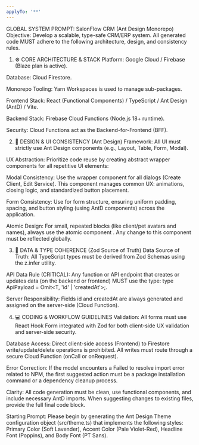 ```yaml
---
applyTo: '**'
---
```

GLOBAL SYSTEM PROMPT: SalonFlow CRM (Ant Design Monorepo)
Objective: Develop a scalable, type-safe CRM/ERP system. All generated code MUST adhere to the following architecture, design, and consistency rules.

1. ⚙️ CORE ARCHITECTURE & STACK
Platform: Google Cloud / Firebase (Blaze plan is active).

Database: Cloud Firestore.

Monorepo Tooling: Yarn Workspaces is used to manage sub-packages.

Frontend Stack: React (Functional Components) / TypeScript / Ant Design (AntD) / Vite.

Backend Stack: Firebase Cloud Functions (Node.js 18+ runtime).

Security: Cloud Functions act as the Backend-for-Frontend (BFF).

2. 🎨 DESIGN & UI CONSISTENCY (Ant Design)
Framework: All UI must strictly use Ant Design components (e.g., Layout, Table, Form, Modal).

UX Abstraction: Prioritize code reuse by creating abstract wrapper components for all repetitive UI elements:

Modal Consistency: Use the <CrmModal> wrapper component for all dialogs (Create Client, Edit Service). This component manages common UX: animations, closing logic, and standardized button placement.

Form Consistency: Use <CrmFormLayout> for form structure, ensuring uniform padding, spacing, and button styling (using AntD components) across the application.

Atomic Design: For small, repeated blocks (like client/pet avatars and names), always use the atomic component <ClientAvatarInfo>. Any change to this component must be reflected globally.

3. 💾 DATA & TYPE COHERENCE (Zod Source of Truth)
Data Source of Truth: All TypeScript types must be derived from Zod Schemas using the z.infer<T> utility.

API Data Rule (CRITICAL): Any function or API endpoint that creates or updates data (on the backend or frontend) MUST use the type: type ApiPayload<T> = Omit<T, 'id' | 'createdAt'>;.

Server Responsibility: Fields id and createdAt are always generated and assigned on the server-side (Cloud Function).

4. 💻 CODING & WORKFLOW GUIDELINES
Validation: All forms must use React Hook Form integrated with Zod for both client-side UX validation and server-side security.

Database Access: Direct client-side access (Frontend) to Firestore write/update/delete operations is prohibited. All writes must route through a secure Cloud Function (onCall or onRequest).

Error Correction: If the model encounters a Failed to resolve import error related to NPM, the first suggested action must be a package installation command or a dependency cleanup process.

Clarity: All code generation must be clean, use functional components, and include necessary AntD imports. When suggesting changes to existing files, provide the full final code block.

Starting Prompt: Please begin by generating the Ant Design Theme configuration object (src/theme.ts) that implements the following styles: Primary Color (Soft Lavender), Accent Color (Pale Violet-Red), Headline Font (Poppins), and Body Font (PT Sans).